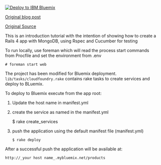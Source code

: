 [![Deploy to IBM Bluemix](https://bluemix.net/deploy/button.png)](https://bluemix.net/deploy?repository=https://hub.jazz.net/git/iwinoto/rails-mongo-sample/)

[Original blog post](http://moredevideas.com/getting-started-rails-4-with-mongodb/)

[Original Source](https://github.com/ezilocchi/rails_with_mongo_example.git)

This is an introduction tutorial with the intention of showing how to create a Rails 4 app with MongoDB, using Rspec and Cucumber for testing

To run locally, use foreman which will read the process start commands from Procfile and set the environment from .env

    # foreman start web

The project has been modified for Bluemix deployment. `lib/tasks/cloudfoundry.rake` contains rake tasks to create services and deploy to BLuemix.

To deploy to Bluemix execute from the app root:

 1. Update the host name in manifest.yml
 1. create the service as named in the manifest.yml

       $ rake create_services

 2. push the application using the default manifest file (manifest.yml)

        $ rake deploy

After a successful push the application will be available at:

    http://_your host name_.mybluemix.net/products

